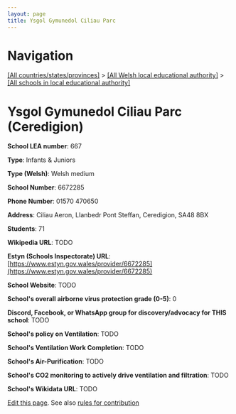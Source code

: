 ```yaml
---
layout: page
title: Ysgol Gymunedol Ciliau Parc
---
```

# Navigation

[[All countries/states/provinces]](../../..) > [[All Welsh local educational authority]](../..) > [[All schools in local educational authority]](..)

# Ysgol Gymunedol Ciliau Parc (Ceredigion)

**School LEA number**: 667

**Type**: Infants & Juniors

**Type (Welsh)**: Welsh medium

**School Number**: 6672285

**Phone Number**: 01570 470650

**Address**: Ciliau Aeron, Llanbedr Pont Steffan, Ceredigion, SA48 8BX

**Students**: 71

**Wikipedia URL**: TODO

**Estyn (Schools Inspectorate) URL**: [https://www.estyn.gov.wales/provider/6672285](https://www.estyn.gov.wales/provider/6672285)

**School Website**: TODO

**School's overall airborne virus protection grade (0-5)**: 0

**Discord, Facebook, or WhatsApp group for discovery/advocacy for THIS school**: TODO

**School's policy on Ventilation**: TODO

**School's Ventilation Work Completion**: TODO

**School's Air-Purification**: TODO

**School's CO2 monitoring to actively drive ventilation and filtration**: TODO

**School's Wikidata URL**: TODO




[Edit this page](https://github.com/ventilate-schools/Wales/edit/prif/./Ceredigion/Ysgol_Gymunedol_Ciliau_Parc.md). See also [rules for contribution](../../../contribution-rules/)